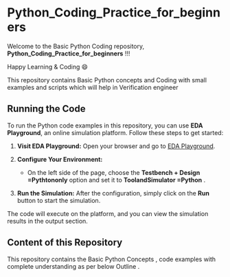 # Python_Coding_Practice_for_beginners

Welcome to the Basic Python Coding repository, **Python_Coding_Practice_for_beginners** !!! 

Happy Learning & Coding 😄 

This repository contains Basic Python concepts and Coding with small examples and scripts which will help in Verification engineer 

## Running the Code

To run the Python code examples in this repository, you can use **EDA Playground**, an online simulation platform. Follow these steps to get started:

1. **Visit EDA Playground:**
   Open your browser and go to [EDA Playground](https://www.edaplayground.com).

2. **Configure Your Environment:**
   - On the left side of the page, choose the **Testbench + Design =Pythtononly** option and set it to **ToolandSimulator =Python** .
  

3. **Run the Simulation:**
   After the configuration, simply click on the **Run** button to start the simulation.

The code will execute on the platform, and you can view the simulation results in the output section.

## Content of this Repository

This repository contains the Basic Python Concepts , code examples with complete understanding as per below Outline . 

